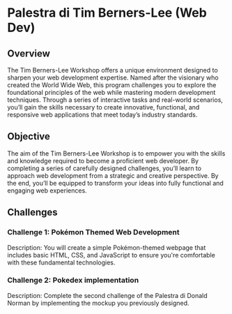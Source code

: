 # Palestra di Tim Berners-Lee (Web Dev)

## Overview
The Tim Berners-Lee Workshop offers a unique environment designed to sharpen your web development expertise. 
Named after the visionary who created the World Wide Web, this program challenges you to explore the foundational principles of the web while mastering modern development techniques. 
Through a series of interactive tasks and real-world scenarios, you’ll gain the skills necessary to create innovative, functional, and responsive web applications that meet today’s industry standards.

## Objective
The aim of the Tim Berners-Lee Workshop is to empower you with the skills and knowledge required to become a proficient web developer. 
By completing a series of carefully designed challenges, you’ll learn to approach web development from a strategic and creative perspective. 
By the end, you’ll be equipped to transform your ideas into fully functional and engaging web experiences.

## Challenges

### Challenge 1: Pokémon Themed Web Development
Description: You will create a simple Pokémon-themed webpage that includes basic HTML, CSS, and JavaScript to ensure you're comfortable with these fundamental technologies.

### Challenge 2: Pokedex implementation
Description: Complete the second challenge of the Palestra di Donald Norman by implementing the mockup you previously designed.

